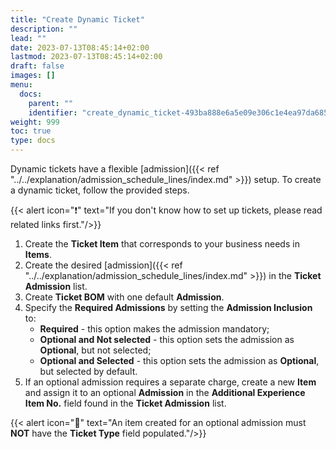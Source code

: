```yaml
---
title: "Create Dynamic Ticket"
description: ""
lead: ""
date: 2023-07-13T08:45:14+02:00
lastmod: 2023-07-13T08:45:14+02:00
draft: false
images: []
menu:
  docs:
    parent: ""
    identifier: "create_dynamic_ticket-493ba888e6a5e09e306c1e4ea97da685"
weight: 999
toc: true
type: docs
---
```


Dynamic tickets have a flexible [admission]({{< ref "../../explanation/admission_schedule_lines/index.md" >}}) setup. To create a dynamic ticket, follow the provided steps.

{{< alert icon="❗" text="If you don't know how to set up tickets, please read related links first."/>}}

1. Create the **Ticket Item** that corresponds to your business needs in **Items**.
2. Create the desired [admission]({{< ref "../../explanation/admission_schedule_lines/index.md" >}}) in the **Ticket Admission** list.
3. Create **Ticket BOM** with one default **Admission**.
4. Specify the **Required Admissions** by setting the **Admission Inclusion** to:
   - **Required** - this option makes the admission mandatory;
   - **Optional and Not selected** - this option sets the admission as **Optional**, but not selected;
   - **Optional and Selected** - this option sets the admission as **Optional**, but selected by default.
5. If an optional admission requires a separate charge, create a new **Item** and assign it to an optional **Admission** in the **Additional Experience Item No.** field found in the **Ticket Admission** list.

{{< alert icon="📝" text="An item created for an optional admission must <b>NOT</b> have the <b>Ticket Type</b> field populated."/>}}
